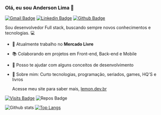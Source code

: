 ### Olá, eu sou Anderson Lima 👋

[![Gmail Badge](https://img.shields.io/badge/-Gmail-c14438?style=flat-square&logo=Gmail&logoColor=white&link=mailto:andersonlimahw@gmail.com)](mailto:andersonlimahw@gmail.com)
[![Linkedin Badge](https://img.shields.io/badge/-LinkedIn-blue?style=flat-square&logo=Linkedin&logoColor=white&link=https://https://www.linkedin.com/in/anderson-lima-4b572651/)](https://www.linkedin.com/in/anderson-lima-4b572651/)
[![Github Badge](https://img.shields.io/badge/-Github-000?style=flat-square&logo=Github&logoColor=white&link=https://github.com/Andersonlimahw)](https://github.com/Andersonlimahw)

Sou desenvolvedor Full stack, buscando sempre novos conhecimentos e tecnologias. :computer:

- 🔭  Atualmente trabalho no **Mercado Livre**
- 📚  Colaborando em projetos em Front-end, Back-end e Mobile
- 🤝  Posso te ajudar com alguns conceitos de desenvolvimento
- 💬  Sobre mim: Curto tecnologias, programação, seriados, games, HQ'S e livros

  Acesse meu site para saber mais, [lemon.dev.br](https://lemon.dev.br)

[![Visits Badge](https://badges.pufler.dev/visits/Andersonlimahw/Andersonlimahw?style=for-the-badge)](https://github.com/Andersonlimahw/)
![Repos Badge](https://badges.pufler.dev/repos/Andersonlimahw?style=for-the-badge)

![Github stats](https://github-readme-stats.vercel.app/api?username=Andersonlimahw&show_icons=true&theme=gotham)
[![Top Langs](https://github-readme-stats.vercel.app/api/top-langs/?username=Andersonlimahw&layout=compact&theme=gotham)](https://github.com/Andersonlimahw/github-readme-stats)
